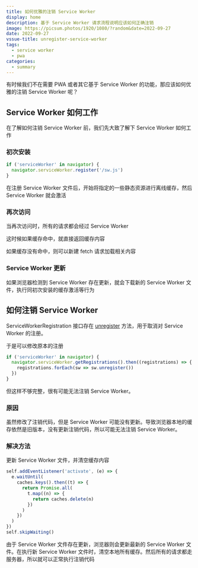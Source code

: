 ```yaml
---
title: 如何优雅的注销 Service Worker
display: home
description: 基于 Service Worker 请求流程说明应该如何正确注销
image: https://picsum.photos/1920/1080/?random&date=2022-09-27
date: 2022-09-27
vssue-title: unregister-service-worker
tags:
  - service worker
  - pwa
categories:
  - summary
---
```


有时候我们不在需要 PWA 或者其它基于 Service Worker 的功能，那应该如何优雅的注销 Service Worker 呢？

<!-- more -->

## Service Worker 如何工作

在了解如何注销 Service Worker 前，我们先大致了解下 Service Worker 如何工作


### 初次安装

```js
if ('serviceWorker' in navigator) {
  navigator.serviceWorker.register('/sw.js')
}
```

在注册 Service Worker 文件后，开始将指定的一些静态资源进行离线缓存，然后 Service Worker 就会激活

### 再次访问

当再次访问时，所有的请求都会经过 Service Worker

这时候如果缓存命中，就直接返回缓存内容

如果缓存没有命中，则可以新建 fetch 请求加载相关内容

### Service Worker 更新

如果浏览器检测到 Service Worker 存在更新，就会下载新的 Service Worker 文件，执行同初次安装的缓存激活等行为

## 如何注销 Service Worker

ServiceWorkerRegistration 接口存在 [unregister](https://developer.mozilla.org/en-US/docs/Web/API/ServiceWorkerRegistration/unregister) 方法，用于取消对 Service Worker 的注册。

于是可以修改原本的注册

```js
if ('serviceWorker' in navigator) {
  navigator.serviceWorker.getRegistrations().then((registrations) => {
    registrations.forEach(sw => sw.unregister())
  })
}
```

但这样不够完整，很有可能无法注销 Service Worker。

### 原因

虽然修改了注销代码，但是 Service Worker 可能没有更新。导致浏览器本地的缓存依然是旧版本，没有更新注销代码，所以可能无法注销 Service Worker。

### 解决方法

更新 Service Worker 文件，并清空缓存内容

```js
self.addEventListener('activate', (e) => {
  e.waitUntil(
    caches.keys().then((t) => {
      return Promise.all(
        t.map((n) => {
          return caches.delete(n)
        })
      )
    })
  )
})
self.skipWaiting()
```

由于 Service Worker 文件存在更新，浏览器则会更新最新的 Service Worker 文件。在执行新 Service Worker 文件时，清空本地所有缓存。然后所有的请求都走服务器，所以就可以正常执行注销代码
